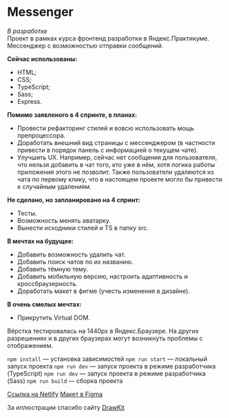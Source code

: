 # Messenger 
*В разработке*  
Проект в рамках курса фронтенд разработки в Яндекс.Практикуме.  
Мессенджер с возможностью отправки сообщений. 
 
**Сейчас использованы:** 
  - HTML; 
  - CSS; 
  - TypeScript; 
  - Sass;
  - Express.
 
**Помимо заявленого в 4 спринте, в планах:** 
  - Провести рефакторинг стилей и вовсю использовать мощь препроцессора.
  - Доработать внешний вид страницы с мессенджером (в частности привести в порядок панель с информацией о текущем чате). 
  - Улучшить UX. Например, сейчас нет сообщения для пользователя, что нельзя добавить в чат того, кто уже в нём, хотя логика работы приложения этого не позволит. Также пользователи удаляются из чата по первому клику, что в настоящем проекте могло бы привести к случайным удалениям. 

**Не сделано, но запланировано на 4 спринт:**
 - Тесты.
 - Возможность менять аватарку.
 - Вынести исходники стилей и TS в папку src.

**В мечтах на будущее:** 
  - Добавить возможность удалить чат. 
  - Добавить поиск чатов по их названию.
  - Добавить тёмную тему.
  - Добавить мобильную версию, настроить адаптивность и кроссбраузерность.
  - Доработать макет в фигме (учесть изменения в дизайне).

**В очень смелых мечтах:** 
  - Прикрутить Virtual DOM.

Вёрстка тестировалась на 1440px в Яндекс.Браузере. На других разрешениях и в других браузерах могут возникнуть проблемы с отображением.

`npm install` — установка зависимостей
`npm run start` — локальный запуск проекта
`npm run dev` — запуск проекта в режиме разработчика (TypeScript)
`npm run dev` — запуск проекта в режиме разработчика (Sass)
`npm run build` — сборка проекта

[Ссылка на Netlify](https://heuristic-hopper-3477e0.netlify.app)
[Макет в Figma](https://www.figma.com/file/6wlz00g1Ol53iWiwg4WYDm/Messenger)

За иллюстрации спасибо сайту [DrawKit](https://www.drawkit.io/)